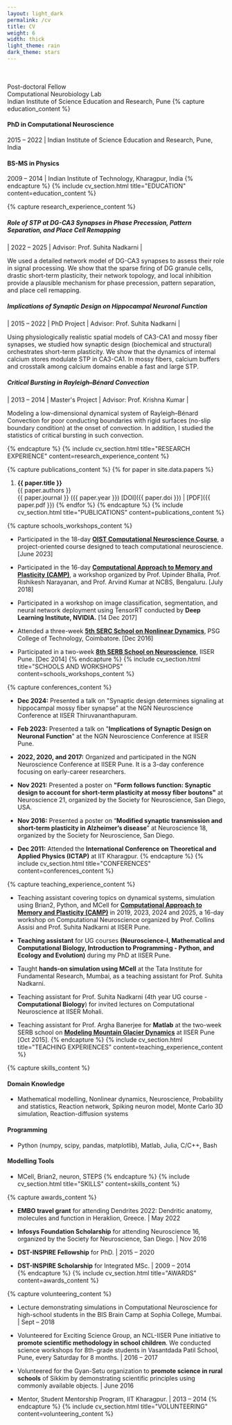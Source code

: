 ```yaml
---
layout: light_dark
permalink: /cv
title: CV
weight: 6
width: thick
light_theme: rain
dark_theme: stars
---
```

<br><br>
Post-doctoral Fellow <br>
Computational Neurobiology Lab <br>
Indian Institute of Science Education and Research, Pune
{% capture education_content %}
#### PhD in Computational Neuroscience
2015 – 2022 | Indian Institute of Science Education and Research, Pune, India

#### BS-MS in Physics
2009 – 2014 | Indian Institute of Technology, Kharagpur, India
{% endcapture %}
{% include cv_section.html title="EDUCATION" content=education_content %}


{% capture research_experience_content %}
##### Role of STP at DG-CA3 Synapses in Phase Precession, Pattern Separation, and Place Cell Remapping

| 2022 – 2025 | Advisor: Prof. Suhita Nadkarni |

We used a detailed network model of DG-CA3 synapses to assess their role in signal processing. We show that the sparse firing of DG granule cells, drastic short-term plasticity, their network topology, and local inhibition provide a plausible mechanism for phase precession, pattern separation, and place cell remapping.


##### Implications of Synaptic Design on Hippocampal Neuronal Function

| 2015 – 2022 | PhD Project | Advisor: Prof. Suhita Nadkarni |

Using physiologically realistic spatial models of CA3-CA1 and mossy fiber synapses, we studied how synaptic design (biochemical and structural) orchestrates short-term plasticity. We show that the dynamics of internal calcium stores modulate STP in CA3-CA1. In mossy fibers, calcium buffers and crosstalk among calcium domains enable a fast and large STP.


##### Critical Bursting in Rayleigh–Bénard Convection

| 2013 – 2014 | Master's Project | Advisor: Prof. Krishna Kumar |

Modeling a low-dimensional dynamical system of Rayleigh–Bénard Convection for poor conducting boundaries with rigid surfaces (no-slip boundary condition) at the onset of convection. In addition, I studied the statistics of critical bursting in such convection.

{% endcapture %}
{% include cv_section.html title="RESEARCH EXPERIENCE" content=research_experience_content %}


{% capture publications_content %}
{% for paper in site.data.papers %}
  1. **{{ paper.title }}** \
  {{ paper.authors }} \
  {{ paper.journal }} ({{ paper.year }}) [DOI]({{ paper.doi }}) | [PDF]({{ paper.pdf }})
{% endfor %}
{% endcapture %}
{% include cv_section.html title="PUBLICATIONS" content=publications_content %}


{% capture schools_workshops_content %}
- Participated in the 18-day [**OIST Computational Neuroscience Course**](https://groups.oist.jp/ocnc), a project-oriented course designed to teach computational neuroscience. [June 2023]

- Participated in the 16-day [**Computational Approach to Memory and Plasticity (CAMP)**](https://camp.ncbs.res.in/camp2018), a workshop organized by Prof. Upinder Bhalla, Prof. Rishikesh Narayanan, and Prof. Arvind Kumar at NCBS, Bengaluru. [July 2018]

- Participated in a workshop on image classification, segmentation, and neural network deployment using TensorRT conducted by **Deep Learning Institute, NVIDIA.** [14 Dec 2017]

- Attended a three-week [**5th SERC School on Nonlinear Dynamics**](http://www.serb.gov.in/pdfs/what-new/SERC%20School%20on%20Nonlinear%20Dynamics.pdf), PSG College of Technology, Coimbatore. [Dec 2016]

- Participated in a two-week [**8th SERB School on Neuroscience**](https://www.iiserpune.ac.in/events/536/serb-school-in-neuroscience), IISER Pune. [Dec 2014]
{% endcapture %}
{% include cv_section.html title="SCHOOLS AND WORKSHOPS" content=schools_workshops_content %}


{% capture conferences_content %}
- **Dec 2024:** Presented a talk on "Synaptic design determines signaling at hippocampal mossy fiber synapse" at the NGN Neuroscience Conference at IISER Thiruvananthapuram.

- **Feb 2023:** Presented a talk on "**Implications of Synaptic Design on Neuronal Function**" at the NGN Neuroscience Conference at IISER Pune.

- **2022, 2020, and 2017:** Organized and participated in the NGN Neuroscience Conference at IISER Pune. It is a 3-day conference focusing on early-career researchers.

- **Nov 2021:** Presented a poster on **"Form follows function: Synaptic design to account for short-term plasticity at mossy fiber boutons"** at Neuroscience 21, organized by the Society for Neuroscience, San Diego, USA.

- **Nov 2016:** Presented a poster on “**Modified synaptic transmission and short-term plasticity in Alzheimer’s disease**” at Neuroscience 18, organized by the Society for Neuroscience, San Diego.

- **Dec 2011:** Attended the **International Conference on Theoretical and Applied Physics (ICTAP)** at IIT Kharagpur.
{% endcapture %}
{% include cv_section.html title="CONFERENCES" content=conferences_content %}


{% capture teaching_experience_content %}
- Teaching assistant covering topics on dynamical systems, simulation using Brian2, Python, and MCell for [**Computational Approach to Memory and Plasticity (CAMP)**](https://campiiser.com/) in 2019, 2023, 2024 and 2025, a 16-day workshop on Computational Neuroscience organized by Prof. Collins Assisi and Prof. Suhita Nadkarni at IISER Pune.

- **Teaching assistant** for UG courses **(Neuroscience-I, Mathematical and Computational Biology, Introduction to Programming - Python, and Ecology and Evolution)** during my PhD at IISER Pune.

- Taught **hands-on simulation using MCell** at the Tata Institute for Fundamental Research, Mumbai, as a teaching assistant for Prof. Suhita Nadkarni.

- Teaching assistant for Prof. Suhita Nadkarni (4th year UG course - **Computational Biology**) for invited lectures on Computational Neuroscience at IISER Mohali.

- Teaching assistant for Prof. Argha Banerjee for **Matlab** at the two-week SERB school on [**Modeling Mountain Glacier Dynamics**](https://www.iiserpune.ac.in/events/176/course-on-modelling-mountain-glacier-dynamics) at IISER Pune [Oct 2015].
{% endcapture %}
{% include cv_section.html title="TEACHING EXPERIENCES" content=teaching_experience_content %}


{% capture skills_content %}
#### Domain Knowledge
- Mathematical modelling, Nonlinear dynamics, Neuroscience, Probability and statistics, Reaction network, Spiking neuron model, Monte Carlo 3D simulation, Reaction-diffusion systems

#### Programming
- Python (numpy, scipy, pandas, matplotlib), Matlab, Julia, C/C++, Bash

#### Modelling Tools
- MCell, Brian2, neuron, STEPS
{% endcapture %}
{% include cv_section.html title="SKILLS" content=skills_content %}


{% capture awards_content %}
- **EMBO travel grant** for attending Dendrites 2022: Dendritic anatomy, molecules and function in Heraklion, Greece. \| May 2022  

- **Infosys Foundation Scholarship** for attending Neuroscience 16, organized by the Society for Neuroscience, San Diego. \| Nov 2016  

- **DST-INSPIRE Fellowship** for PhD. \| 2015 – 2020  

- **DST-INSPIRE Scholarship** for Integrated MSc. \| 2009 – 2014  
{% endcapture %}
{% include cv_section.html title="AWARDS" content=awards_content %}


{% capture volunteering_content %}
- Lecture demonstrating simulations in Computational Neuroscience for high-school students in the BIS Brain Camp at Sophia College, Mumbai. \| Sept – 2018 

- Volunteered for Exciting Science Group, an NCL-IISER Pune initiative to **promote scientific methodology in school children**. We conducted science workshops for 8th-grade students in Vasantdada Patil School, Pune, every Saturday for 8 months. \| 2016 – 2017

- Volunteered for the Gyan-Setu organization to **promote science in rural schools** of Sikkim by demonstrating scientific principles using commonly available objects. \| June 2016

- Mentor, Student Mentorship Program, IIT Kharagpur. \| 2013 – 2014
{% endcapture %}
{% include cv_section.html title="VOLUNTEERING" content=volunteering_content %}
